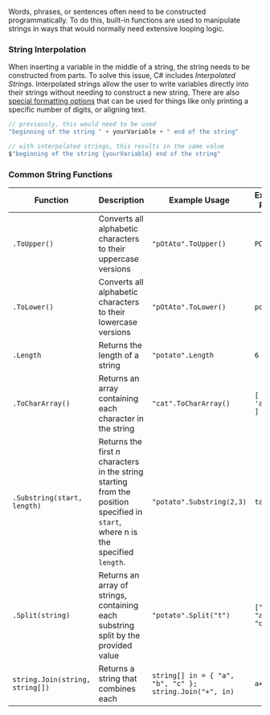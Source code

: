 Words, phrases, or sentences often need to be constructed programmatically. To do this, built-in functions are used to manipulate strings in ways that would normally need extensive looping logic. 

### String Interpolation
When inserting a variable in the middle of a string, the string needs to be constructed from parts. To solve this issue, C# includes *Interpolated Strings*. Interpolated strings allow the user to write variables directly into their strings without needing to construct a new string. There are also [special formatting options](https://learn.microsoft.com/en-us/dotnet/csharp/language-reference/tokens/interpolated) that can be used for things like only printing a specific number of digits, or aligning text.

```csharp
// previously, this would need to be used
"beginning of the string " + yourVariable + " end of the string"

// with interpolated strings, this results in the same value
$"beginning of the string {yourVariable} end of the string"
```

### Common String Functions
| Function                        | Description                                                                                                                        | Example Usage                                                | Example Result      |
| ------------------------------- | ---------------------------------------------------------------------------------------------------------------------------------- | ------------------------------------------------------------ | ------------------- |
| `.ToUpper()`                    | Converts all alphabetic characters to their uppercase versions                                                                     | `"pOtAto".ToUpper()`                                         | `POTATO`            |
| `.ToLower()`                    | Converts all alphabetic characters to their lowercase versions                                                                     | `"pOtAto".ToLower()`                                         | `potato`            |
| `.Length`                       | Returns the length of a string                                                                                                     | `"potato".Length`                                            | `6`                 |
| `.ToCharArray()`                | Returns an array containing each character in the string                                                                           | `"cat".ToCharArray()`                                        | `[ 'c', 'a', 't' ]` |
| `.Substring(start, length)`     | Returns the first *n* characters in the string starting from the position specified in `start`, where n is the specified `length`. | `"potato".Substring(2,3)`                                    | `tat`               |
| `.Split(string)`                | Returns an array of strings, containing each substring split by the provided value                                                 | `"potato".Split("t")`                                        | `["po", "a", "o"]`  |
| `string.Join(string, string[])` | Returns a string that combines each                                                                                                | `string[] in = { "a", "b", "c" };`<br>`string.Join("+", in)` | `a+b+c`             |
